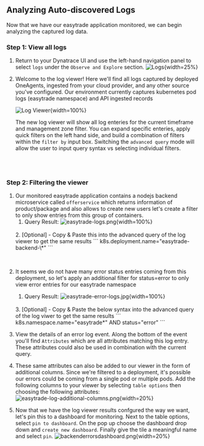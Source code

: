 ## Analyzing Auto-discovered Logs

Now that we have our easytrade application monitored, we can begin analyzing the captured log data. 

### Step 1: View all logs

1. Return to your Dynatrace UI and use the left-hand navigation panel to select `logs` under the `Observe and Explore` section.
    ![Logs](media/images/logs.png){width=25%}
    <br/>

2. Welcome to the log viewer! Here we'll find all logs captured by deployed OneAgents, ingested from your cloud provider, and any other source you've configured. Our environment currently captures kubernetes pod logs (easytrade namespace) and API ingested records

    ![Log Viewer](media/images/logviewer.png){width=100%}

    The new log viewer will show all log enteries for the current timeframe and management zone filter. You can expand specific enteries, apply quick filters on the left hand side, and build a combination of filters within the `filter by` input box. Switching the `advanced query` mode will allow the user to input query syntax vs selecting individual filters.

<br/><br/>
### Step 2: Filtering the viewer

1. Our monitored easytrade application contains a nodejs backend microservice called `offerservice`  which returns information of product/package and also allows to create new users let's create a filter to only show entries from this group of containers.
	1. Query Result: ![easytrade-logs.png](media/images/easytrade-logs.png){width=100%}
   <br/>
	2. [Optional] - Copy & Paste this into the advanced query of the log viewer to get the same results
        ```
        k8s.deployment.name="easytrade-backend-\*"
        ```
<br/>

2. It seems we do not have many error status entries coming from this deployment, so let's apply an additional filter for status=error to only view error entries for our easytrade namespace
	1. Query Result:
   ![easytrade-error-logs.jpg](media/images/easytrade-error-logs.jpg){width=100%}
   <br/>
   3. [Optional] - Copy & Paste the below syntax into the advanced query of the log viwer to get the same results
	```
	   k8s.namespace.name="easytrade*" AND status="error"
	```

3. View the details of an error log event. Along the bottom of the event you'll find `Attributes` which are all attributes matching this log entry. These attributes could also be used in combination with the current query.

   
4. These same attributes can also be added to our viewer in the form of additional columns. Since we're filtered to a deployment, it's possible our errors could be coming from a single pod or multiple pods. Add the following columns to your viewer by selecting `table options` then choosing the following attributes:
![easytrade-log-additional-columns.png](media/images/easytrade-log-additional-columns.png){width=20%}
   
5. Now that we have the log viewer results confgured the way we want, let's pin this to a dashboard for monitoring. Next to the table options, select `pin to dashboard`. On the pop up choose the dashboard drop down and `create new dashboard`. Finally give the tile a meaningful name and select `pin`.
   ![backenderrorsdashboard.png](media/images/backenderrorsdashboard.png){width=20%}
